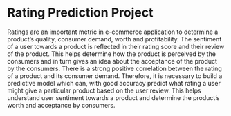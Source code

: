 # Rating Prediction Project
Ratings are an important metric in e-commerce application to determine a product’s quality, consumer demand, worth and profitability. The sentiment of a user towards a product is reflected in their rating score and their review of the product. This helps determine how the product is perceived by the consumers and in turn gives an idea about the acceptance of the product by the consumers. There is a strong positive correlation between the rating of a product and its consumer demand. Therefore, it is necessary to build a predictive model which can, with good accuracy predict what rating a user might give a particular product based on the user review. This helps understand user sentiment towards a product and determine the product’s worth and acceptance by consumers.  
